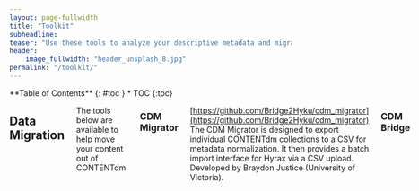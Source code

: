 ```yaml
---
layout: page-fullwidth
title: "Toolkit"
subheadline:
teaser: "Use these tools to analyze your descriptive metadata and migrate your repository content to Hyku"
header:
    image_fullwidth: "header_unsplash_8.jpg"
permalink: "/toolkit/"
---
```

<div class="row">
<div class="medium-4 medium-push-8 columns" markdown="1">
<div class="panel radius" markdown="1">
**Table of Contents**
{: #toc }
*  TOC
{:toc}
</div>
</div>

<div class="medium-8 medium-pull-4 columns" markdown="1">

## Data Migration

The tools below are available to help move your content out of CONTENTdm.

### CDM Migrator
[https://github.com/Bridge2Hyku/cdm_migrator](https://github.com/Bridge2Hyku/cdm_migrator)<br>
The CDM Migrator is designed to export individual CONTENTdm collections to a CSV for metadata normalization. It then provides a batch import interface for Hyrax via a CSV upload. Developed by Braydon Justice (University of Victoria).

### CDM Bridge
[https://github.com/Bridge2Hyku/cdm-bridge](https://github.com/Bridge2Hyku/cdm-bridge)<br>
An Electron application in development for mapping and exporting CONTENTdm metadata. It also provides the option of exporting files from CONTENTdm.

### Hunting
[https://github.com/uhlibraries-digital/hunting](https://github.com/uhlibraries-digital/hunting)<br>
A Ruby gem that provides CONTENTdm API convenience methods, developed by Andrew Weidner (University of Houston) as a tool that facilitates export and transformation of legacy descriptive metadata for normalization and migration. Hunting gathers high level information about CONTENTdm collections, including aliases, names, and the number of items in a collection. From there, using methods for iterating through a collection's items or for isolating individual items, Hunting gathers complete descriptive metadata for items in a collection. Hunting is effective for creating descriptive metadata reports for use in tools like OpenRefine (described below).

## Metadata Normalization

Use the tools below to make sense of your data and normalize it for migration.

### OpenRefine
[http://openrefine.org/](http://openrefine.org/)<br>
A powerful open source application that allows users to make sense of messy data. [Librarians love it](https://bridge2hyku.github.io/best-practices/librarians-love-openrefine/). It is especially appropriate for understanding your metadata in aggregate. OpenRefine’s faceted browsing abilities let users see how values cluster and how metadata can be cleaned up quickly.  Controlled vocabularies can also be used within OpenRefine’s tools to refine your metadata even more. OpenRefine can get bogged down with too much data, so try to limit the size of data that you load. One easy way is to cut out any metadata that involves more than a few words, such as descriptions or transcripts, in your CSV or spreadsheet before using OpenRefine.  

### AutoHotkey
[https://autohotkey.com/](https://autohotkey.com/)<br>
For Windows users, AutoHotkey (AHK) provides a full-featured desktop automation scripting language. It can be used to create simple scripts that automate repetitive tasks with a custom keyboard hotkey. AHK can also be used to create desktop applications, complete with a GUI, that perform complex data transformation work. Below are a few examples of how AHK can be used to enrich descriptive data and streamline workflows:
- [Workflow Tools for Digital Curation](http://journal.code4lib.org/articles/8419) (Andrew Weidner & Daniel Alemneh, 2013) describes simple scripts for file management and an application for automated data entry.
- [Automated Enhancement of Controlled Vocabularies: Upgrading Legacy Metadata in CONTENTdm](http://dcevents.dublincore.org/IntConf/dc-2014/paper/view/218) (Andrew Weidner, Annie Wu & Santi Thompson, 2014) describes data reconciliation and normalization tools for automatically enriching and standardizing controlled vocabulary data in CONTENTdm.
- [AutoType](https://github.com/metaweidner/AutoType) is a simple AHK application for repetitive data entry.


{% include _improve_content.html %}
</div>
</div>
